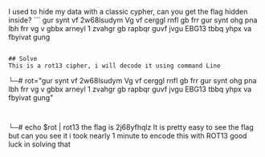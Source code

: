 I used to hide my data with a classic cypher, can you get the flag hidden inside? ```
gur synt vf 2w68lsudym Vg vf cerggl rnfl gb frr gur synt ohg pna lbh frr vg v gbbx arneyl 1 zvahgr gb rapbqr guvf jvgu EBG13 tbbq yhpx va fbyivat gung
```

## Solve 
This is a rot13 cipher, i will decode it using command Line 
```
└─# rot="gur synt vf 2w68lsudym Vg vf cerggl rnfl gb frr gur synt ohg pna lbh frr vg v gbbx arneyl 1 zvahgr gb rapbqr guvf jvgu EBG13 tbbq yhpx va fbyivat gung"
  ```


  ```                                                                                                                   

└─# echo $rot | rot13 
the flag is 2j68yfhqlz It is pretty easy to see the flag but can you see it i took nearly 1 minute to encode this with ROT13 good luck in solving that


```
